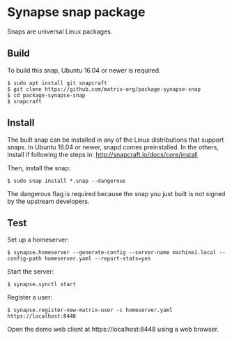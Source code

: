 # Synapse snap package

Snaps are universal Linux packages.

## Build

To build this snap, Ubuntu 16.04 or newer is required.

    $ sudo apt install git snapcraft
    $ git clone https://github.com/matrix-org/package-synapse-snap
    $ cd package-synapse-snap
    $ snapcraft

## Install

The built snap can be installed in any of the Linux distributions that support
snaps. In Ubuntu 16.04 or newer, snapd comes preinstalled. In the others,
install if following the steps in: http://snapcraft.io/docs/core/install

Then, install the snap:

    $ sudo snap install *.snap --dangerous

The dangerous flag is required because the snap you just built is not signed by
the upstream developers.

## Test

Set up a homeserver:

    $ synapse.homeserver --generate-config --server-name machine1.local --config-path homeserver.yaml --report-stats=yes

Start the server:

    $ synapse.synctl start

Register a user:

    $ synapse.register-new-matrix-user -c homeserver.yaml https://localhost:8448

Open the demo web client at https://localhost:8448 using a web browser.

